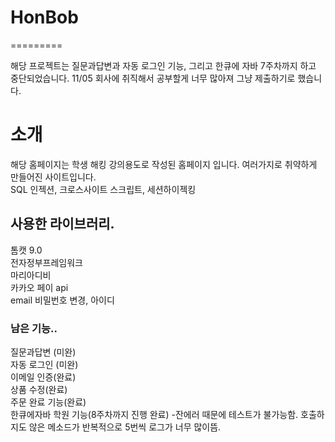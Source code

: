 # HonBob
=========



해당 프로젝트는 질문과답변과 자동 로그인 기능, 그리고 한큐에 자바 7주차까지 하고 중단되었습니다.
11/05 회사에 취직해서 공부할게 너무 많아져 그냥 제출하기로 했습니다.

# 소개
해당 홈페이지는 학생 해킹 강의용도로 작성된 홈페이지 입니다.
여러가지로 취약하게 만들어진 사이트입니다.  
SQL 인젝션, 크로스사이트 스크립트, 세션하이젝킹 


## 사용한 라이브러리.
톰캣 9.0    
전자정부프레임워크     
마리아디비    
카카오 페이 api    
email 비밀번호 변경, 아이디 

### 남은 기능..
질문과답변 (미완)  
자동 로그인 (미완)      
이메일 인증(완료)     
상품 수정(완료)       
주문 완료 기능(완료)     
한큐에자바 학원 기능(8주차까지 진행 완료)
-잔에러 때문에 테스트가 불가능함. 호출하지도 않은 메소드가 반복적으로 5번씩 로그가 너무 많이뜸.


